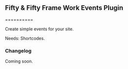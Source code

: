 ## Fifty & Fifty Frame Work Events Plugin
==========

Create simple events for your site. 

Needs: Shortcodes.

### Changelog

Coming soon.